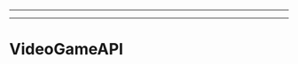 --------------------------------------------------------------------------------
----------------------------------------------------------------------------------------------------
# VideoGameAPI
